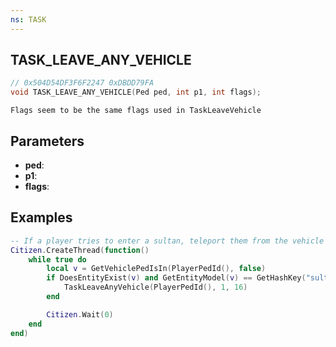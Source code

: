 ```yaml
---
ns: TASK
---
```

## TASK_LEAVE_ANY_VEHICLE

```c
// 0x504D54DF3F6F2247 0xDBDD79FA
void TASK_LEAVE_ANY_VEHICLE(Ped ped, int p1, int flags);
```

```
Flags seem to be the same flags used in TaskLeaveVehicle
```

## Parameters
* **ped**: 
* **p1**: 
* **flags**: 

## Examples

```lua
-- If a player tries to enter a sultan, teleport them from the vehicle without closing / opening the door
Citizen.CreateThread(function()
    while true do
        local v = GetVehiclePedIsIn(PlayerPedId(), false)
        if DoesEntityExist(v) and GetEntityModel(v) == GetHashKey("sultan") then
            TaskLeaveAnyVehicle(PlayerPedId(), 1, 16)
        end

        Citizen.Wait(0)
    end
end)
```
